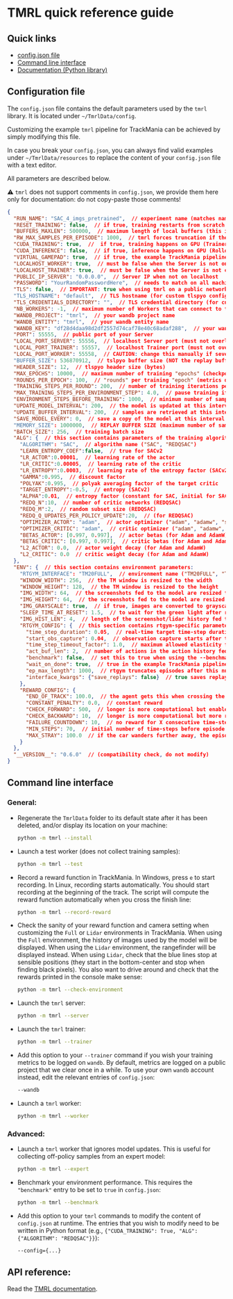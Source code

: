 # TMRL quick reference guide

## Quick links
- [config.json file](#configuration-file)
- [Command line interface](#command-line-interface)
- [Documentation (Python library)](https://tmrl.readthedocs.io/en/latest/)

## Configuration file

The `config.json` file contains the default parameters used by the `tmrl` library.
It is located under `~/TmrlData/config`.

Customizing the example `tmrl` pipeline for TrackMania can be achieved by simply modifying this file.

In case you break your `config.json`, you can always find valid examples under `~/TmrlData/resources` to replace the content of your `config.json` file with a text editor.

All parameters are described below.

:warning: `tmrl` does not support comments in `config.json`, we provide them here only for documentation: do not copy-paste those comments!

```json
{
  "RUN_NAME": "SAC_4_imgs_pretrained",  // experiment name (matches names in checkpoints and weights)
  "RESET_TRAINING": false,  // if true, training restarts from scratch (loads the replay buffer only)
  "BUFFERS_MAXLEN": 500000,  // maximum length of local buffers (this is NOT the replay buffer)
  "RW_MAX_SAMPLES_PER_EPISODE": 1000,  // tmrl forces truncation if the episode is longer than this
  "CUDA_TRAINING": true,  //  if true, training happens on GPU (Trainer)
  "CUDA_INFERENCE": false,  // if true, inference happens on GPU (RolloutWorker)
  "VIRTUAL_GAMEPAD": true,  // if true, the example TrackMania pipeline uses vgamepad
  "LOCALHOST_WORKER": true,  // must be false when the Server is not on localhost
  "LOCALHOST_TRAINER": true,  // must be false when the Server is not on localhost
  "PUBLIC_IP_SERVER": "0.0.0.0",  // Server IP when not on localhost
  "PASSWORD": "YourRandomPasswordHere",  // needs to match on all machines (read the Security section)
  "TLS": false,  // IMPORTANT: true when using tmrl on a public network (read the Security section)
  "TLS_HOSTNAME": "default",  // TLS hostname (for custom tlspyo configuration only)
  "TLS_CREDENTIALS_DIRECTORY": "",  // TLS credential directory (for custom tlspyo configuration only)
  "NB_WORKERS": -1,  // maximum number of Workers that can connect to the Server (-1 for infinite)
  "WANDB_PROJECT": "tmrl",  // your wandb project name
  "WANDB_ENTITY": "tmrl",  // your wandb entity name
  "WANDB_KEY": "df28d4daa98d2df2557d74caf78e40c68adaf288",  // your wandb key
  "PORT": 55555,  // public port of your Server
  "LOCAL_PORT_SERVER": 55556,  // localhost Server port (must not overlap)
  "LOCAL_PORT_TRAINER": 55557,  // localhost Trainer port (must not overlap)
  "LOCAL_PORT_WORKER": 55558,  // CAUTION: change this manually if several workers are on the same machine!
  "BUFFER_SIZE": 536870912,  // tslpyo buffer size (NOT the replay buffer)
  "HEADER_SIZE": 12,  // tlspyo header size (bytes)
  "MAX_EPOCHS": 10000,  // maximum number of training "epochs" (checkpoint and wandb after each "epoch")
  "ROUNDS_PER_EPOCH": 100,  // "rounds" per training "epoch" (metrics displayed after each "round")
  "TRAINING_STEPS_PER_ROUND": 200,  // number of training iterations per "round"
  "MAX_TRAINING_STEPS_PER_ENVIRONMENT_STEP": 4.0,  // pause training if not enough samples
  "ENVIRONMENT_STEPS_BEFORE_TRAINING": 1000,  // minimum number of samples before training starts
  "UPDATE_MODEL_INTERVAL": 200,  // the model is updated at this interval of training steps
  "UPDATE_BUFFER_INTERVAL": 200,  // samples are retrieved at this interval of training steps
  "SAVE_MODEL_EVERY": 0,  // save a copy of the model at this interval of model updates (0: no history)
  "MEMORY_SIZE": 1000000,  // REPLAY BUFFER SIZE (maximum number of samples in the Memory)
  "BATCH_SIZE": 256,  // training batch size
  "ALG": {  // this section contains parameters of the training algorithm:
    "ALGORITHM": "SAC",  // algorithm name ("SAC", "REDQSAC")
    "LEARN_ENTROPY_COEF":false,  // true for SACv2
    "LR_ACTOR":0.00001,  // learning rate of the actor
    "LR_CRITIC":0.00005,  // learning rate of the critic
    "LR_ENTROPY":0.0003,  // learning rate of the entropy factor (SACv2)
    "GAMMA":0.995,  // discount factor
    "POLYAK":0.995,  // polyak averaging factor of the target critic
    "TARGET_ENTROPY":-0.5,  // entropy (SACv2)
    "ALPHA":0.01,  // entropy factor (constant for SAC, initial for SACv2)
    "REDQ_N":10,  // number of critic networks (REDQSAC)
    "REDQ_M":2,  // random subset size (REDQSAC)
    "REDQ_Q_UPDATES_PER_POLICY_UPDATE":20,  // (for REDQSAC)
    "OPTIMIZER_ACTOR": "adam",  // actor optimizer ("adam", "adamw", "sgd")
    "OPTIMIZER_CRITIC": "adam",  // critic optimizer ("adam", "adamw", "sgd")
    "BETAS_ACTOR": [0.997, 0.997],  // actor betas (for Adam and AdamW)
    "BETAS_CRITIC": [0.997, 0.997],  // critic betas (for Adam and AdamW)
    "L2_ACTOR": 0.0,  // actor weight decay (for Adam and AdamW)
    "L2_CRITIC": 0.0  // critic weight decay (for Adam and AdamW)
  },
  "ENV": {  // this section contains environment parameters:
    "RTGYM_INTERFACE": "TM20FULL",  // environment name ("TM20FULL", "TM20LIDAR")
    "WINDOW_WIDTH": 256,  // the TM window is resized to the width
    "WINDOW_HEIGHT": 128,  // the TM window is resized to the height
    "IMG_WIDTH": 64,  // the screenshots fed to the model are resized to this width
    "IMG_HEIGHT": 64,  // the screenshots fed to the model are resized to this height
    "IMG_GRAYSCALE": true,  // if true, images are converted to grayscale
    "SLEEP_TIME_AT_RESET": 1.5,  // to wait for the green light after respawn
    "IMG_HIST_LEN": 4,  // length of the screenshot/lidar history fed to the model
    "RTGYM_CONFIG": {  // this section contains rtgym-specific parameters
      "time_step_duration": 0.05,  // real-time target time-step duration (s)
      "start_obs_capture": 0.04,  // observation capture starts after this duration (s)
      "time_step_timeout_factor": 1.0,  // maximum allowed elasticity for time-step duration
      "act_buf_len": 2,  // number of actions in the action history fed to the model
      "benchmark": false,  // set this to true when using the --benchmark command
      "wait_on_done": true,  // true in the example TrackMania pipeline
      "ep_max_length": 1000,  // rtgym truncates episodes after this number of time-steps
      "interface_kwargs": {"save_replays": false}  // true saves replays in TrackMania
    },
    "REWARD_CONFIG": {
      "END_OF_TRACK": 100.0,  // the agent gets this when crossing the finish line
      "CONSTANT_PENALTY": 0.0,  // constant reward
      "CHECK_FORWARD": 500,  // longer is more computational but enables longer cuts
      "CHECK_BACKWARD": 10,  // longer is more computational but more reliable (10 is fine)
      "FAILURE_COUNTDOWN": 10,  // no reward for X consecutive time-steps = episode terminated
      "MIN_STEPS": 70,  // initial number of time-steps before episode can get terminated
      "MAX_STRAY": 100.0  // if the car wanders further away, the episode is terminated (m)
    }
  },
  "__VERSION__": "0.6.0"  // (compatibility check, do not modify)
}
```


## Command line interface

### General:

- Regenerate the `TmrlData` folder to its default state after it has been deleted, and/or display its location on your machine:
    ```bash
    python -m tmrl --install
    ```

- Launch a test worker (does not collect training samples):
    ```bash
    python -m tmrl --test
    ```

- Record a reward function in TrackMania. In Windows, press `e` to start recording. In Linux, recording starts automatically. You should start recording at the beginning of the track. The script will compute the reward function automatically when you cross the finish line:
    ```bash
    python -m tmrl --record-reward
    ```

- Check the sanity of your reward function and camera setting when customizing the `Full` or `Lidar` environments in TrackMania. When using the `Full` environment, the history of images used by the model will be displayed. When using the `Lidar` environment, the rangefinder will be displayed instead. When using `Lidar`, check that the blue lines stop at sensible positions (they start in the bottom-center and stop when finding black pixels). You also want to drive around and check that the rewards printed in the console make sense:
    ```bash
    python -m tmrl --check-environment
    ```

- Launch the `tmrl` server:
    ```bash
    python -m tmrl --server
    ```

- Launch the `tmrl` trainer:
    ```bash
    python -m tmrl --trainer
    ```

- Add this option to your `--trainer` command if you wish your training metrics to be logged on `wandb`. By default, metrics are logged on a public project that we clear once in a while. To use your own `wandb` account instead, edit the relevant entries of `config.json`:
    ```bash
    --wandb
    ```

- Launch a `tmrl` worker:
    ```bash
    python -m tmrl --worker
    ```

### Advanced:

- Launch a `tmrl` worker that ignores model updates. This is useful for collecting off-policy samples from an expert model:
    ```bash
    python -m tmrl --expert
    ```

- Benchmark your environment performance. This requires the `"benchmark"` entry to be set to `true` in `config.json`:
    ```bash
    python -m tmrl --benchmark
    ```

- Add this option to your `tmrl` commands to modify the content of `config.json` at runtime. The entries that you wish to modify need to be written in Python format (e.g., `{"CUDA_TRAINING": True, "ALG": {"ALGORITHM": "REDQSAC"}}`):
    ```bash
    --config={...}
    ```

## API reference:
Read the [TMRL documentation](https://tmrl.readthedocs.io/en/latest/).
